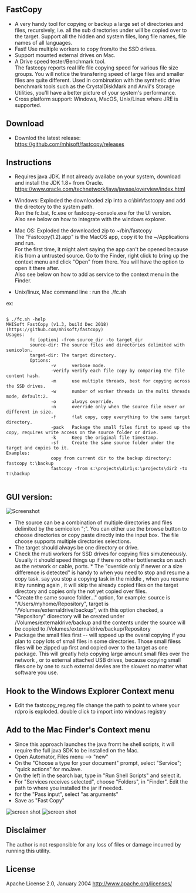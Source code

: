 ## FastCopy

* A very handy tool for copying or backup a large set of directories and files, recursively, i.e. all the sub directories under will be copied over to the target. Support all the hidden and system files, long file names, file names of all languages. 
* Fast! Use multiple workers to copy from/to the SSD drives. 
* Support mounted external drives on Mac.
* A Drive speed tester/Benchmark tool.  
The fastcopy reports real life file copying speed for various file size groups. You will notice the transfering speed of large files and smaller files are quite different. Used in combination with the synthetic drive benchmark tools such as the CrystalDiskMark and Anvil's Storage Utilities, you'll have a better picture of your system's performance. 
* Cross platform support: Windows, MacOS, Unix/Linux where JRE is supported. 


## Download

- Downlod the latest release: https://github.com/mhisoft/fastcopy/releases

## Instructions

* Requires java JDK. If not already availabe on your system, download and install the JDK 1.8+ from Oracle.
https://www.oracle.com/technetwork/java/javase/overview/index.html

* Windows: 
  Exploded the downloaded zip into a c:\bin\fastcopy and add the directory to the system path. </br>
  Run the fc.bat, fc.exe or  fastcopy-console.exe for the UI version. </br>
  Also see below on how to integrate with the windows explorer. </br>

* Mac OS: 
  Exploded the downloaded zip to ~/bin/fastcopy</br>
  The "Fastcopy(1.2).app" is the MacOS app,  copy it to the ~/Applications and run.</br>
  For the first time, it might alert saying the app can't be opened because it is from a untrusted source. Go to the Finder, right click to bring up the context menu and click "Open" from there. You will have the option to open it there after. <br>
  Also see below on how to add as service to the context menu in the Finder.</br> 


* Unix/linux, Mac command line : run the ./fc.sh

ex:

```
    
$ ./fc.sh -help
MHISoft FastCopy (v1.3, build Dec 2018)
(https://github.com/mhisoft/fastcopy)
Usages:
         fc [option] -from source_dir -to target_dir
         source-dir: The source files and directories delimited with semicolon.
         target-dir: The target directory.
         Options:
                 -v      verbose mode.
                 -verify verify each file copy by comparing the file content hash.
                 -m      use multiple threads, best for copying across the SSD drives.
                 -w      number of worker threads in the multi threads mode, default:2.
                 -o      always override.
                 -n      override only when the source file newer or different in size.
                 -f      flat copy, copy everything to the same target directory.
                 -pack   Package the small files first to speed up the copy, requires write access on the source folder or drive.
                 -k      Keep the original file timestamp.
                 -sf     Create the same source folder under the target and copies to it.
Examples:
                 copy from current dir to the backup directory: fastcopy t:\backup
                 fastcopy -from s:\projects\dir1;s:\projects\dir2 -to t:\backup
   
```



## GUI version:

![Screenshot](/doc/fastcopy-v1.2.6-screenshot-2018-11-19_23-31-58.png "screenshot")


* The source can be a combination of multiple directories and files delimited by the semicolon ";". You can either use the browse button to choose directories or copy paste directly into the input box. The file choose supports multiple directories selections.
* The target should always be one directory or drive. 
* Check the muti workers for SSD drives for copying files simuteneously.  Usually it should speed things up if there no other bottlenecks on such as the network or cable, ports.  * The "override only if newer or a size difference is detected" is handy to when you need to stop and resume a copy task. say you stop a copying task in the middle , when you resume it by running again , it will skip the already copied files on the target directory and copies only the not yet copied over files. 
* "Create the same source folder..." option, for example: 
source is "/Users/myhome/Repository", target is "/Volumes/externaldrive/backup", with this option checked, a "Repository" diorectory will be created under /Volumes/externaldrive/backup and the contents under the source will be copied to /Volumes/externaldrive/backup/Repository
* Package the small files first -- will sppeed up the overal copying if you plan to copy lots of small files in some directories. Those small filess files will be zipped up first and copied over to the target as one package. This will greatly help copying large amount small files over the network , or to external attached USB drives, because copying small files one by one to such external devies are the slowest no matter what software you use. 


## Hook to the Windows Explorer Context menu
- Edit the fastcopy_reg.reg file change the path to point to where your rdpro is exploded.
double click to import into windows registry


## Add to the Mac Finder's Context menu 
* Since this approach launches the java fromt he shell scripts, it will require the full java SDK to be installed on the Mac. 
* Open Automator, Files menu --> "new"
* On the "Choose a type for your document" prompt, select "Service"; "quick actions" for moJave.
* On the left in the search bar, type in "Run Shell Scripts" and select it. 
* For "Services receives selected", choose "Folders", in "Finder". Edit the path to where you installed the jar if needed. 
* for the "Pass input",  select "as arguments"
* Save as "Fast Copy"
 
 ![screen shot](doc/fastcopy-automator-setup2.png "Add to the Mac Finder's Context menu")
 ![screen shot](doc/fastcopy%20context%20menu.png "Context Men->Services")


## Disclaimer
The author is not responsible for any loss of files or damage incurred by running this utility.

## License
Apache License 2.0, January 2004 http://www.apache.org/licenses/
